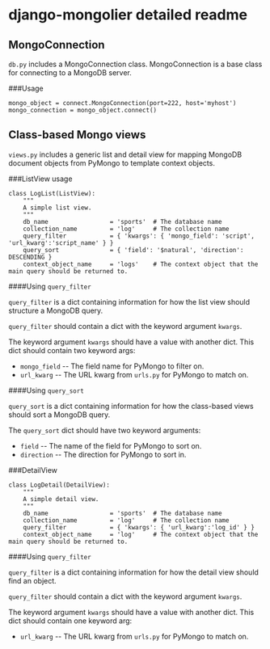 # django-mongolier detailed readme

## MongoConnection

`db.py` includes a MongoConnection class. MongoConnection is a base class for connecting to a MongoDB server.

###Usage
    
    mongo_object = connect.MongoConnection(port=222, host='myhost')
    mongo_connection = mongo_object.connect()

## Class-based Mongo views

`views.py` includes a generic list and detail view for mapping MongoDB document objects from PyMongo to template context objects.

###ListView usage

    class LogList(ListView):
        """
        A simple list view.
        """
        db_name                 = 'sports'  # The database name
        collection_name         = 'log'     # The collection name
        query_filter            = { 'kwargs': { 'mongo_field': 'script', 'url_kwarg':'script_name' } }
        query_sort              = { 'field': '$natural', 'direction': DESCENDING }
        context_object_name     = 'logs'    # The context object that the main query should be returned to.
        
####Using `query_filter`

`query_filter` is a dict containing information for how the list view should structure a MongoDB query.

`query_filter` should contain a dict with the keyword argument `kwargs`.

The keyword argument `kwargs` should have a value with another dict. This dict should contain two keyword args:

*   `mongo_field` -- The field name for PyMongo to filter on.
*   `url_kwarg` -- The URL kwarg from `urls.py` for PyMongo to match on.

####Using `query_sort`

`query_sort` is a dict containing information for how the class-based views should sort a MongoDB query.

The `query_sort` dict should have two keyword arguments:

*   `field` -- The name of the field for PyMongo to sort on.
*   `direction` -- The direction for PyMongo to sort in.

###DetailView

    class LogDetail(DetailView):
        """
        A simple detail view.
        """
        db_name                 = 'sports'  # The database name
        collection_name         = 'log'     # The collection name
        query_filter            = { 'kwargs': { 'url_kwarg':'log_id' } }
        context_object_name     = 'log'     # The context object that the main query should be returned to.

####Using `query_filter`

`query_filter` is a dict containing information for how the detail view should find an object.

`query_filter` should contain a dict with the keyword argument `kwargs`.

The keyword argument `kwargs` should have a value with another dict. This dict should contain one keyword arg:

*   `url_kwarg` -- The URL kwarg from `urls.py` for PyMongo to match on.

